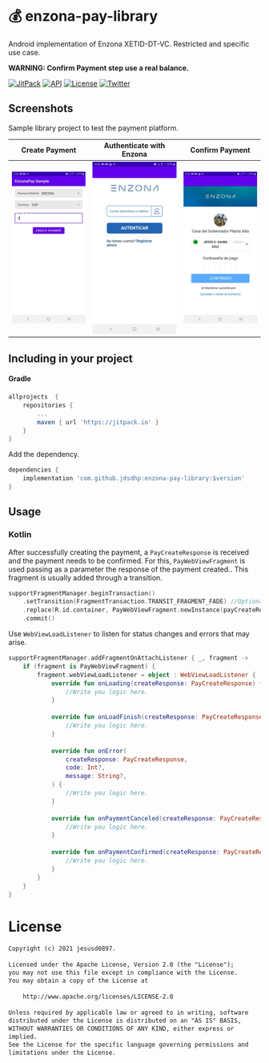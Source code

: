 💰 enzona-pay-library
=======
Android implementation of Enzona XETID-DT-VC. Restricted and specific use case.

**WARNING: Confirm Payment step use a real balance.**

[![JitPack](https://jitpack.io/v/jdsdhp/enzona-pay-library.svg)](https://jitpack.io/#jdsdhp/enzona-pay-library) 
[![API](https://img.shields.io/badge/API-19%2B-red.svg?style=flat)](https://android-arsenal.com/api?level=17) 
[![License](https://img.shields.io/badge/License-Apache%202.0-blue.svg)](https://opensource.org/licenses/Apache-2.0)
[![Twitter](https://img.shields.io/badge/Twitter-@jdsdhp-9C27B0.svg)](https://twitter.com/jdsdhp)

## Screenshots
Sample library project to test the payment platform.

Create Payment | Authenticate with Enzona | Confirm Payment
:-:|:-:|:-:
![](art/art-01.jpg) | ![](art/art-02.jpg) | ![](art/art-03.jpg)

## Including in your project

#### Gradle

```gradle
allprojects  {
    repositories {
        ...
        maven { url 'https://jitpack.io' }
    }
}
```
Add the dependency.
```gradle
dependencies {
    implementation 'com.github.jdsdhp:enzona-pay-library:$version'
}
```
## Usage

### Kotlin
After successfully creating the payment, a `PayCreateResponse` is received and the payment needs to be confirmed. For this, `PayWebViewFragment` is used passing as a parameter the response of the payment created.. This fragment  is usually added through a transition.

```kotlin
supportFragmentManager.beginTransaction()
    .setTransition(FragmentTransaction.TRANSIT_FRAGMENT_FADE) //Optional
    .replace(R.id.container, PayWebViewFragment.newInstance(payCreateResponse))
    .commit()
```

Use `WebViewLoadListener` to listen for status changes and errors that may arise.
```kotlin
supportFragmentManager.addFragmentOnAttachListener { _, fragment ->
    if (fragment is PayWebViewFragment) {
        fragment.webViewLoadListener = object : WebViewLoadListener {
            override fun onLoading(createResponse: PayCreateResponse) {
                //Write you logic here.
            }

            override fun onLoadFinish(createResponse: PayCreateResponse) {
                //Write you logic here.
            }

            override fun onError(
                createResponse: PayCreateResponse,
                code: Int?,
                message: String?,
            ) {
                //Write you logic here.
            }

            override fun onPaymentCanceled(createResponse: PayCreateResponse) {
                //Write you logic here.
            }

            override fun onPaymentConfirmed(createResponse: PayCreateResponse) {
                //Write you logic here.
            }
        }
    }
}
```

License
=======

    Copyright (c) 2021 jesusd0897.
    
    Licensed under the Apache License, Version 2.0 (the "License");
    you may not use this file except in compliance with the License.
    You may obtain a copy of the License at
    
        http://www.apache.org/licenses/LICENSE-2.0
    
    Unless required by applicable law or agreed to in writing, software
    distributed under the License is distributed on an "AS IS" BASIS,
    WITHOUT WARRANTIES OR CONDITIONS OF ANY KIND, either express or implied.
    See the License for the specific language governing permissions and
    limitations under the License.
